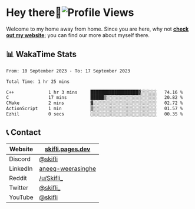 # Hey there:wave:![Profile Views](https://komarev.com/ghpvc/?username=skifli)

Welcome to my home away from home. Since you are here, why not [**check out my website**](https://skifli.pages.dev); you can find our more about myself there.

## 📊 WakaTime Stats

<!--START_SECTION:waka-->

```txt
From: 10 September 2023 - To: 17 September 2023

Total Time: 1 hr 25 mins

C++             1 hr 3 mins     ██████████████████▓░░░░░░   74.16 %
C               17 mins         █████▒░░░░░░░░░░░░░░░░░░░   20.82 %
CMake           2 mins          ▓░░░░░░░░░░░░░░░░░░░░░░░░   02.72 %
ActionScript    1 min           ▒░░░░░░░░░░░░░░░░░░░░░░░░   01.57 %
Ezhil           0 secs          ░░░░░░░░░░░░░░░░░░░░░░░░░   00.35 %
```

<!--END_SECTION:waka-->

## 📞 Contact

| Website  | [skifli.pages.dev](https://skifli.pages.dev)                       |
|----------|--------------------------------------------------------------------|
| Discord  | [@skifli](https://discord.com/users/1072069875993956372)           |
| LinkedIn | [aneeq-weerasinghe](https://www.linkedin.com/in/aneeq-weerasinghe) |
| Reddit   | [/u/Skifli_](https://www.reddit.com/user/skifli_)                  |
| Twitter  | [@skifli_](https://twitter.com/@skifli_)                           |
| YouTube  | [@skifli](https://www.youtube.com/channel/@skifli)                 |
